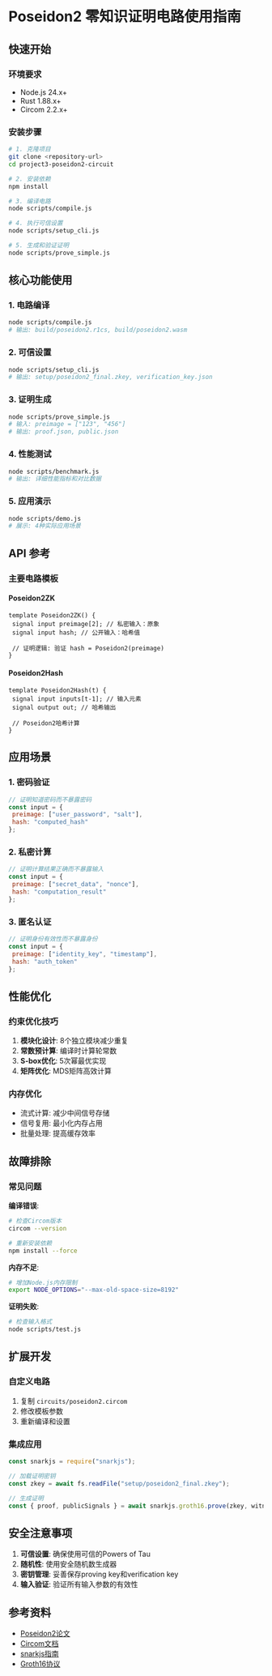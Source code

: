 ﻿# Poseidon2 零知识证明电路使用指南

## 快速开始

### 环境要求
- Node.js 24.x+
- Rust 1.88.x+
- Circom 2.2.x+

### 安装步骤

```bash
# 1. 克隆项目
git clone <repository-url>
cd project3-poseidon2-circuit

# 2. 安装依赖
npm install

# 3. 编译电路
node scripts/compile.js

# 4. 执行可信设置
node scripts/setup_cli.js

# 5. 生成和验证证明
node scripts/prove_simple.js
```

## 核心功能使用

### 1. 电路编译
```bash
node scripts/compile.js
# 输出: build/poseidon2.r1cs, build/poseidon2.wasm
```

### 2. 可信设置
```bash
node scripts/setup_cli.js
# 输出: setup/poseidon2_final.zkey, verification_key.json
```

### 3. 证明生成
```bash
node scripts/prove_simple.js
# 输入: preimage = ["123", "456"]
# 输出: proof.json, public.json
```

### 4. 性能测试
```bash
node scripts/benchmark.js
# 输出: 详细性能指标和对比数据
```

### 5. 应用演示
```bash
node scripts/demo.js
# 展示: 4种实际应用场景
```

## API 参考

### 主要电路模板

#### Poseidon2ZK
```circom
template Poseidon2ZK() {
 signal input preimage[2]; // 私密输入：原象
 signal input hash; // 公开输入：哈希值

 // 证明逻辑: 验证 hash = Poseidon2(preimage)
}
```

#### Poseidon2Hash
```circom
template Poseidon2Hash(t) {
 signal input inputs[t-1]; // 输入元素
 signal output out; // 哈希输出

 // Poseidon2哈希计算
}
```

## 应用场景

### 1. 密码验证
```javascript
// 证明知道密码而不暴露密码
const input = {
 preimage: ["user_password", "salt"],
 hash: "computed_hash"
};
```

### 2. 私密计算
```javascript
// 证明计算结果正确而不暴露输入
const input = {
 preimage: ["secret_data", "nonce"],
 hash: "computation_result"
};
```

### 3. 匿名认证
```javascript
// 证明身份有效性而不暴露身份
const input = {
 preimage: ["identity_key", "timestamp"],
 hash: "auth_token"
};
```

## 性能优化

### 约束优化技巧
1. **模块化设计**: 8个独立模块减少重复
2. **常数预计算**: 编译时计算轮常数
3. **S-box优化**: 5次幂最优实现
4. **矩阵优化**: MDS矩阵高效计算

### 内存优化
- 流式计算: 减少中间信号存储
- 信号复用: 最小化内存占用
- 批量处理: 提高缓存效率

## 故障排除

### 常见问题

**编译错误**:
```bash
# 检查Circom版本
circom --version

# 重新安装依赖
npm install --force
```

**内存不足**:
```bash
# 增加Node.js内存限制
export NODE_OPTIONS="--max-old-space-size=8192"
```

**证明失败**:
```bash
# 检查输入格式
node scripts/test.js
```

## 扩展开发

### 自定义电路
1. 复制 `circuits/poseidon2.circom`
2. 修改模板参数
3. 重新编译和设置

### 集成应用
```javascript
const snarkjs = require("snarkjs");

// 加载证明密钥
const zkey = await fs.readFile("setup/poseidon2_final.zkey");

// 生成证明
const { proof, publicSignals } = await snarkjs.groth16.prove(zkey, witness);
```

## 安全注意事项

1. **可信设置**: 确保使用可信的Powers of Tau
2. **随机性**: 使用安全随机数生成器
3. **密钥管理**: 妥善保存proving key和verification key
4. **输入验证**: 验证所有输入参数的有效性

## 参考资料

- [Poseidon2论文](https://eprint.iacr.org/2023/323.pdf)
- [Circom文档](https://docs.circom.io/)
- [snarkjs指南](https://github.com/iden3/snarkjs)
- [Groth16协议](https://eprint.iacr.org/2016/260.pdf)
